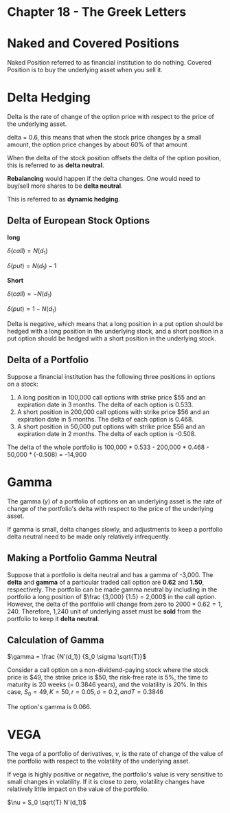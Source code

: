 # Chapter 18 - The Greek Letters


Naked and Covered Positions
===========================

Naked Position referred to as financial institution to do nothing.
Covered Position is to buy the underlying asset when you sell it.

Delta Hedging
=============

Delta is the rate of change of the option price with respect to the price of the underlying asset.

delta = 0.6, this means that when the stock price changes by a small amount, the option price changes by about 60% of that amount

When the delta of the stock position offsets the delta of the option position, this is referred to as **delta neutral**.

**Rebalancing** would happen if the delta changes. One would need to buy/sell more shares to be **delta neutral**.

This is referred to as **dynamic hedging**.

Delta of European Stock Options
-------------------------------

**long**

$\delta (call) = N(d_1)$

$\delta (put) = N(d_1) - 1$

**Short**

$\delta (call) = -N(d_1)$

$\delta (put) = 1 - N(d_1)$


Delta is negative, which means that a long position in a put option should be hedged with a long position in the underlying stock, and a short position in a put option should be hedged with a short position in the underlying stock.


Delta of a Portfolio
--------------------

Suppose a financial institution has the following three positions in options on a
stock:
1. A long position in 100,000 call options with strike price \$55 and an expiration date
in 3 months. The delta of each option is 0.533.
2. A short position in 200,000 call options with strike price \$56 and an expiration
date in 5 months. The delta of each option is 0.468.
3. A short position in 50,000 put options with strike price \$56 and an expiration date
in 2 months. The delta of each option is -0.508.

The delta of the whole portfolio is 100,000 * 0.533 - 200,000 * 0.468 - 50,000 * (-0.508) = -14,900


Gamma
=====

The gamma ($\gamma$) of a portfolio of options on an underlying asset is the rate of change of the portfolio's delta with respect to the price of the underlying asset.

If gamma is small, delta changes slowly, and adjustments to keep a portfolio delta neutral need to be made only relatively infrequently.


Making a Portfolio Gamma Neutral
--------------------------------
Suppose that a portfolio is delta neutral and has a gamma of -3,000. The **delta** and **gamma** of a particular traded call option are **0.62** and **1.50**, respectively. The portfolio can be made gamma neutral by including in the portfolio a long position of $\frac {3,000} {1.5} = 2,000$ in the call option. However, the delta of the portfolio will change from zero to $2000 * 0.62 = 1,240$. Therefore, 1,240 unit of underlying asset must be **sold** from the portfolio to keep it **delta neutral**.


Calculation of Gamma
--------------------

$\gamma = \frac {N'(d_1)} {S_0 \sigma \sqrt{T}}$

Consider a call option on a non-dividend-paying stock where the stock price is \$49, the strike price is \$50, the risk-free rate is 5%, the time to maturity is 20 weeks (= 0.3846 years), and the volatility is 20%. In this case, $S_0 = 49, K = 50, r = 0.05, \sigma = 0.2, and T = 0.3846$

The option's gamma is 0.066.


VEGA
====

The vega of a portfolio of derivatives, $\nu$, is the rate of change of the value of the portfolio with respect to the volatility of the underlying asset.

If vega is highly positive or negative, the portfolio's value is very sensitive to small changes in volatility. If it is close to zero, volatility changes have relatively little impact on the value of the portfolio.

$\nu = S_0 \sqrt{T} N'(d_1)$






